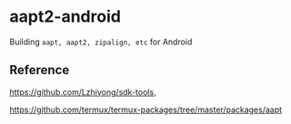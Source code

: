 # aapt2-android
Building ```aapt, aapt2, zipalign, etc``` for Android

## Reference 
https://github.com/Lzhiyong/sdk-tools,

https://github.com/termux/termux-packages/tree/master/packages/aapt

